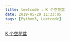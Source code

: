 ```yaml
---
title: leetcode : K 个空花盆
date: 2019-05-29 11:33:05
tags: [Python3, Leetcode]
---
```


[K 个空花盆](https://leetcode-cn.com/problems/k-empty-slots/)

